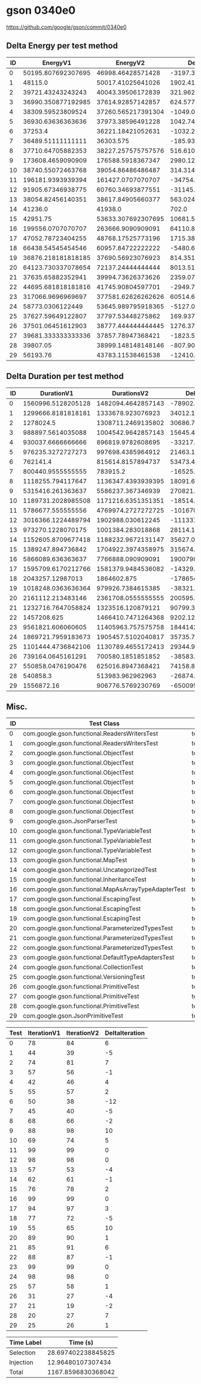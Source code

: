 # gson 0340e0


https://github.com/google/gson/commit/0340e0



## Delta Energy per test method


| ID | EnergyV1 | EnergyV2 | DeltaEnergy | σ |
| --- | --- | --- | --- | --- |
| 0 | 50195.807692307695 | 46998.46428571428 | -3197.3434065934125 | 19616.11560914196 | 17922.9459402548 |
| 1 | 48115.0 | 50017.41025641026 | 1902.4102564102577 | 24227.35136726108 | 28679.553051194944 |
| 2 | 39721.43243243243 | 40043.39506172839 | 321.9626292959583 | 11522.646371714998 | 10808.503876182729 |
| 3 | 36990.350877192985 | 37614.92857142857 | 624.5776942355878 | 5360.9784308962035 | 3971.7034482212093 |
| 4 | 38309.59523809524 | 37260.565217391304 | -1049.0300207039327 | 11919.481440581141 | 6281.330579936257 |
| 5 | 36930.63636363636 | 37973.38596491228 | 1042.749601275922 | 3927.7681442571584 | 6739.027749529291 |
| 6 | 37253.4 | 36221.18421052631 | -1032.2157894736883 | 4544.399093389576 | 3531.775674279852 |
| 7 | 36489.51111111111 | 36303.575 | -185.93611111111386 | 5182.011199534286 | 4554.262848625999 |
| 8 | 37710.64705882353 | 38227.257575757576 | 516.6105169340444 | 6916.429994978085 | 9248.774795697727 |
| 9 | 173608.4659090909 | 176588.5918367347 | 2980.1259276437922 | 432828.8686213575 | 419913.79266521655 |
| 10 | 38740.55072463768 | 39054.86486486487 | 314.3141402271867 | 7066.569863712617 | 6576.239322773095 |
| 11 | 196181.9393939394 | 161427.0707070707 | -34754.86868686869 | 440400.5352266452 | 365205.67915357684 |
| 12 | 91905.67346938775 | 60760.34693877551 | -31145.32653061224 | 229053.36046948264 | 25014.63833564873 |
| 13 | 38054.82456140351 | 38617.84905660377 | 563.0244952002613 | 5269.647979596968 | 4812.099523728983 |
| 14 | 41236.0 | 41938.0 | 702.0 | 8418.58872932681 | 9181.776596901595 |
| 15 | 42951.75 | 53633.307692307695 | 10681.557692307695 | 13997.580666075459 | 40035.58476844667 |
| 16 | 199556.0707070707 | 263666.9090909091 | 64110.83838383842 | 398818.5049899886 | 509568.4747363726 |
| 17 | 47052.78723404255 | 48768.17525773196 | 1715.3880236894038 | 17622.9387301507 | 17833.052365201147 |
| 18 | 66438.54545454546 | 60957.84722222222 | -5480.698232323237 | 67701.2207658252 | 56694.82446412834 |
| 19 | 36876.218181818185 | 37690.56923076923 | 814.3510489510445 | 3710.5623817368073 | 4472.801957710559 |
| 20 | 64123.730337078654 | 72137.24444444444 | 8013.514107365787 | 60031.65770831404 | 77444.91338254008 |
| 21 | 37635.65882352941 | 39994.73626373626 | 2359.077440206849 | 6995.097425303023 | 24328.50924861845 |
| 22 | 44695.681818181816 | 41745.90804597701 | -2949.773772204804 | 15564.903814019199 | 11935.341464600075 |
| 23 | 317066.9696969697 | 377581.62626262626 | 60514.656565656536 | 240897.24954966802 | 280005.84296448936 |
| 24 | 58773.0306122449 | 53645.989795918365 | -5127.040816326531 | 23025.714572197045 | 21401.941518114512 |
| 25 | 37627.59649122807 | 37797.53448275862 | 169.93799153055443 | 5710.47528012336 | 6124.570048851895 |
| 26 | 37501.06451612903 | 38777.444444444445 | 1276.3799283154149 | 4667.213591160692 | 5792.143531660627 |
| 27 | 39681.333333333336 | 37857.78947368421 | -1823.5438596491222 | 2822.9765839713928 | 3452.4849720157304 |
| 28 | 39807.05 | 38999.148148148146 | -807.9018518518569 | 4577.082482051203 | 4379.124778983122 |
| 29 | 56193.76 | 43783.11538461538 | -12410.64461538462 | 27856.36108938854 | 15315.668285293592 |

## Delta Duration per test method


| ID | DurationV1 | DurationsV2 | DeltaDuration |
| --- | --- | --- | --- |
| 0 | 1560996.5128205128 | 1482094.4642857143 | -78902.04853479844 |
| 1 | 1299666.8181818181 | 1333678.923076923 | 34012.10489510489 |
| 2 | 1278024.5 | 1308711.2469135802 | 30686.746913580224 |
| 3 | 988897.5614035088 | 1004542.9642857143 | 15645.402882205555 |
| 4 | 930037.6666666666 | 896819.9782608695 | -33217.68840579712 |
| 5 | 976235.3272727273 | 997698.4385964912 | 21463.111323763966 |
| 6 | 762141.4 | 815614.8157894737 | 53473.415789473685 |
| 7 | 800440.9555555555 | 783915.2 | -16525.755555555574 |
| 8 | 1118255.794117647 | 1136347.4393939395 | 18091.64527629246 |
| 9 | 5315416.261363637 | 5586237.367346939 | 270821.105983302 |
| 10 | 1189731.2028985508 | 1171216.6351351351 | -18514.56776341563 |
| 11 | 5786677.555555556 | 4769974.2727272725 | -1016703.2828282835 |
| 12 | 3016366.1224489794 | 1902988.030612245 | -1113378.0918367344 |
| 13 | 973270.1228070175 | 1001384.283018868 | 28114.160211850423 |
| 14 | 1152605.8709677418 | 1188232.9672131147 | 35627.0962453729 |
| 15 | 1389247.894736842 | 1704922.3974358975 | 315674.5026990555 |
| 16 | 5866089.636363637 | 7766888.090909091 | 1900798.4545454541 |
| 17 | 1595709.6170212766 | 1581379.9484536082 | -14329.668567668414 |
| 18 | 2043257.12987013 | 1864602.875 | -178654.25487012998 |
| 19 | 1018248.0363636364 | 979926.7384615385 | -38321.297902097926 |
| 20 | 2161112.213483146 | 2361708.0555555555 | 200595.84207240958 |
| 21 | 1232716.7647058824 | 1323516.120879121 | 90799.35617323848 |
| 22 | 1457208.625 | 1466410.7471264368 | 9202.122126436792 |
| 23 | 9561821.606060605 | 11405963.757575758 | 1844142.1515151523 |
| 24 | 1869721.7959183673 | 1905457.5102040817 | 35735.71428571432 |
| 25 | 1101444.4736842106 | 1130789.4655172413 | 29344.991833030712 |
| 26 | 739164.0645161291 | 700580.1851851852 | -38583.87933094392 |
| 27 | 550858.0476190476 | 625016.8947368421 | 74158.84711779456 |
| 28 | 540858.3 | 513983.962962963 | -26874.33703703707 |
| 29 | 1556872.16 | 906776.5769230769 | -650095.583076923 |

## Misc.

| ID | Test Class | Test Method |
| --- | --- | --- |
| 0 | com.google.gson.functional.ReadersWritersTest | testReadWriteTwoObjects |
| 1 | com.google.gson.functional.ReadersWritersTest | testReaderForDeserialization |
| 2 | com.google.gson.functional.ObjectTest | testArrayOfArraysDeserialization |
| 3 | com.google.gson.functional.ObjectTest | testNestedDeserialization |
| 4 | com.google.gson.functional.ObjectTest | testBagOfPrimitiveWrappersDeserialization |
| 5 | com.google.gson.functional.ObjectTest | testNullFieldsDeserialization |
| 6 | com.google.gson.functional.ObjectTest | testBagOfPrimitivesDeserialization |
| 7 | com.google.gson.functional.ObjectTest | testObjectFieldNamesWithoutQuotesDeserialization |
| 8 | com.google.gson.functional.ObjectTest | testArrayOfObjectsDeserialization |
| 9 | com.google.gson.JsonParserTest | testReadWriteTwoObjects |
| 10 | com.google.gson.functional.TypeVariableTest | testBasicTypeVariables |
| 11 | com.google.gson.functional.TypeVariableTest | testAdvancedTypeVariables |
| 12 | com.google.gson.functional.TypeVariableTest | testTypeVariablesViaTypeParameter |
| 13 | com.google.gson.functional.MapTest | testReadMapsWithEmptyStringKey |
| 14 | com.google.gson.functional.UncategorizedTest | testGsonInstanceReusableForSerializationAndDeserialization |
| 15 | com.google.gson.functional.InheritanceTest | testSubClassDeserialization |
| 16 | com.google.gson.functional.MapAsArrayTypeAdapterTest | testSerializeComplexMapWithTypeAdapter |
| 17 | com.google.gson.functional.EscapingTest | testGsonAcceptsEscapedAndNonEscapedJsonDeserialization |
| 18 | com.google.gson.functional.EscapingTest | testEscapingObjectFields |
| 19 | com.google.gson.functional.EscapingTest | testGsonDoubleDeserialization |
| 20 | com.google.gson.functional.ParameterizedTypesTest | testParameterizedTypeDeserialization |
| 21 | com.google.gson.functional.ParameterizedTypesTest | testParameterizedTypeWithReaderDeserialization |
| 22 | com.google.gson.functional.ParameterizedTypesTest | testTypesWithMultipleParametersDeserialization |
| 23 | com.google.gson.functional.DefaultTypeAdaptersTest | testNullSerialization |
| 24 | com.google.gson.functional.CollectionTest | testWildcardCollectionField |
| 25 | com.google.gson.functional.VersioningTest | testVersionedGsonWithUnversionedClassesDeserialization |
| 26 | com.google.gson.functional.PrimitiveTest | testBooleanDeserialization |
| 27 | com.google.gson.functional.PrimitiveTest | testDeserializeJsonObjectAsBooleanPrimitive |
| 28 | com.google.gson.functional.PrimitiveTest | testDeserializeJsonArrayAsBooleanWrapper |
| 29 | com.google.gson.JsonPrimitiveTest | testParsingStringAsBoolean |




| Test | IterationV1 | IterationV2 | DeltaIteration |
| --- | --- | --- | --- |
| 0 | 78 | 84 | 6 |
| 1 | 44 | 39 | -5 |
| 2 | 74 | 81 | 7 |
| 3 | 57 | 56 | -1 |
| 4 | 42 | 46 | 4 |
| 5 | 55 | 57 | 2 |
| 6 | 50 | 38 | -12 |
| 7 | 45 | 40 | -5 |
| 8 | 68 | 66 | -2 |
| 9 | 88 | 98 | 10 |
| 10 | 69 | 74 | 5 |
| 11 | 99 | 99 | 0 |
| 12 | 98 | 98 | 0 |
| 13 | 57 | 53 | -4 |
| 14 | 62 | 61 | -1 |
| 15 | 76 | 78 | 2 |
| 16 | 99 | 99 | 0 |
| 17 | 94 | 97 | 3 |
| 18 | 77 | 72 | -5 |
| 19 | 55 | 65 | 10 |
| 20 | 89 | 90 | 1 |
| 21 | 85 | 91 | 6 |
| 22 | 88 | 87 | -1 |
| 23 | 99 | 99 | 0 |
| 24 | 98 | 98 | 0 |
| 25 | 57 | 58 | 1 |
| 26 | 31 | 27 | -4 |
| 27 | 21 | 19 | -2 |
| 28 | 20 | 27 | 7 |
| 29 | 25 | 26 | 1 |



| Time Label | Time (s) |
| --- | --- |
| Selection | 28.697402238845825 |
| Injection | 12.96480107307434 |
| Total | 1167.8596830368042 |


